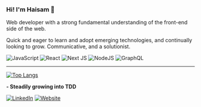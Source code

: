 ### Hi! I'm Haisam 👋

Web developer with a strong fundamental understanding of the front-end side of the web.

Quick and eager to learn and adopt emerging technologies, and continually looking to grow. Communicative, and a solutionist.

![JavaScript](https://img.shields.io/badge/javascript-%23323330.svg?style=flat-square&logo=javascript&logoColor=%23F7DF1E&color=36465D)
![React](https://img.shields.io/badge/react-%2320232a.svg?style=flat-square&logo=react&logoColor=%2361DAFB&color=36465D)
![Next JS](https://img.shields.io/badge/Next-black?style=flat-square&logo=next.js&logoColor=white&color=36465D)
![NodeJS](https://img.shields.io/badge/node.js-6DA55F?style=flat-square&logo=node.js&logoColor=white&color=36465D)
![GraphQL](https://img.shields.io/badge/-GraphQL-E10098?style=flat-square&logo=node.js&logoColor=white&color=36465D)

<hr>

[![Top Langs](https://github-readme-stats.vercel.app/api/top-langs/?username=mhaisam350&layout=compact)](https://github.com/mhaisam350/github-readme-stats)

**- Steadily growing into TDD**

<a href="https://www.linkedin.com/in/mohammad-haisam"><img src="https://img.shields.io/badge/LinkedIn--_.svg?style=social&logo=linkedin" alt="LinkedIn"></a>
<a href="https://www.mhaisam.com"><img src="https://img.shields.io/badge/-mhaisam.com-orange" alt="Website"></a>
